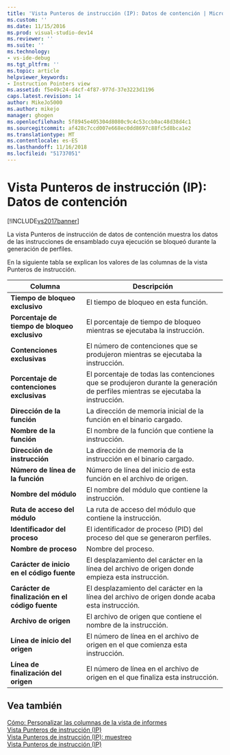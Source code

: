 ```yaml
---
title: 'Vista Punteros de instrucción (IP): Datos de contención | Microsoft Docs'
ms.custom: ''
ms.date: 11/15/2016
ms.prod: visual-studio-dev14
ms.reviewer: ''
ms.suite: ''
ms.technology:
- vs-ide-debug
ms.tgt_pltfrm: ''
ms.topic: article
helpviewer_keywords:
- Instruction Pointers view
ms.assetid: f5e49c24-d4cf-4f87-977d-37e3223d1196
caps.latest.revision: 14
author: MikeJo5000
ms.author: mikejo
manager: ghogen
ms.openlocfilehash: 5f8945e405304d8080c9c4c53ccb0ac48d38d4c1
ms.sourcegitcommit: af428c7ccd007e668ec0dd8697c88fc5d8bca1e2
ms.translationtype: MT
ms.contentlocale: es-ES
ms.lasthandoff: 11/16/2018
ms.locfileid: "51737051"
---
```

# <a name="instruction-pointers-ips-view---contention-data"></a>Vista Punteros de instrucción (IP): Datos de contención
[!INCLUDE[vs2017banner](../includes/vs2017banner.md)]

La vista Punteros de instrucción de datos de contención muestra los datos de las instrucciones de ensamblado cuya ejecución se bloqueó durante la generación de perfiles.  
  
 En la siguiente tabla se explican los valores de las columnas de la vista Punteros de instrucción.  
  
|Columna|Descripción|  
|------------|-----------------|  
|**Tiempo de bloqueo exclusivo**|El tiempo de bloqueo en esta función.|  
|**Porcentaje de tiempo de bloqueo exclusivo**|El porcentaje de tiempo de bloqueo mientras se ejecutaba la instrucción.|  
|**Contenciones exclusivas**|El número de contenciones que se produjeron mientras se ejecutaba la instrucción.|  
|**Porcentaje de contenciones exclusivas**|El porcentaje de todas las contenciones que se produjeron durante la generación de perfiles mientras se ejecutaba la instrucción.|  
|**Dirección de la función**|La dirección de memoria inicial de la función en el binario cargado.|  
|**Nombre de la función**|El nombre de la función que contiene la instrucción.|  
|**Dirección de instrucción**|La dirección de memoria de la instrucción en el binario cargado.|  
|**Número de línea de la función**|Número de línea del inicio de esta función en el archivo de origen.|  
|**Nombre del módulo**|El nombre del módulo que contiene la instrucción.|  
|**Ruta de acceso del módulo**|La ruta de acceso del módulo que contiene la instrucción.|  
|**Identificador del proceso**|El identificador de proceso (PID) del proceso del que se generaron perfiles.|  
|**Nombre de proceso**|Nombre del proceso.|  
|**Carácter de inicio en el código fuente**|El desplazamiento del carácter en la línea del archivo de origen donde empieza esta instrucción.|  
|**Carácter de finalización en el código fuente**|El desplazamiento del carácter en la línea del archivo de origen donde acaba esta instrucción.|  
|**Archivo de origen**|El archivo de origen que contiene el nombre de la instrucción.|  
|**Línea de inicio del origen**|El número de línea en el archivo de origen en el que comienza esta instrucción.|  
|**Línea de finalización del origen**|El número de línea en el archivo de origen en el que finaliza esta instrucción.|  
  
## <a name="see-also"></a>Vea también  
 [Cómo: Personalizar las columnas de la vista de informes](../profiling/how-to-customize-report-view-columns.md)   
 [Vista Punteros de instrucción (IP)](../profiling/instruction-pointers-ips-view.md)   
 [Vista Punteros de instrucción (IP): muestreo](../profiling/instruction-pointers-ips-view-dotnet-memory-sampling-data.md)   
 [Vista Punteros de instrucción (IP)](../profiling/instruction-pointers-ips-view-sampling-data.md)



